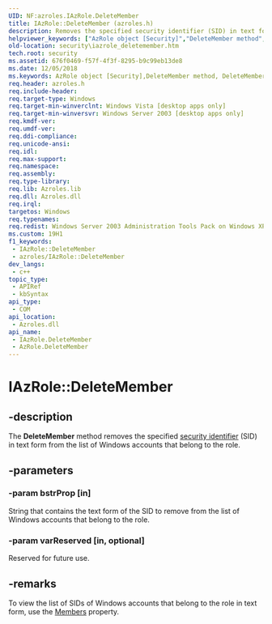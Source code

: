 ```yaml
---
UID: NF:azroles.IAzRole.DeleteMember
title: IAzRole::DeleteMember (azroles.h)
description: Removes the specified security identifier (SID) in text form from the list of Windows accounts that belong to the role.
helpviewer_keywords: ["AzRole object [Security]","DeleteMember method","DeleteMember","DeleteMember method [Security]","DeleteMember method [Security]","AzRole object","DeleteMember method [Security]","IAzRole interface","IAzRole interface [Security]","DeleteMember method","IAzRole.DeleteMember","IAzRole::DeleteMember","azroles/IAzRole::DeleteMember","security.iazrole_deletemember"]
old-location: security\iazrole_deletemember.htm
tech.root: security
ms.assetid: 676f0469-f57f-4f3f-8295-b9c99eb13de8
ms.date: 12/05/2018
ms.keywords: AzRole object [Security],DeleteMember method, DeleteMember, DeleteMember method [Security], DeleteMember method [Security],AzRole object, DeleteMember method [Security],IAzRole interface, IAzRole interface [Security],DeleteMember method, IAzRole.DeleteMember, IAzRole::DeleteMember, azroles/IAzRole::DeleteMember, security.iazrole_deletemember
req.header: azroles.h
req.include-header: 
req.target-type: Windows
req.target-min-winverclnt: Windows Vista [desktop apps only]
req.target-min-winversvr: Windows Server 2003 [desktop apps only]
req.kmdf-ver: 
req.umdf-ver: 
req.ddi-compliance: 
req.unicode-ansi: 
req.idl: 
req.max-support: 
req.namespace: 
req.assembly: 
req.type-library: 
req.lib: Azroles.lib
req.dll: Azroles.dll
req.irql: 
targetos: Windows
req.typenames: 
req.redist: Windows Server 2003 Administration Tools Pack on Windows XP
ms.custom: 19H1
f1_keywords:
 - IAzRole::DeleteMember
 - azroles/IAzRole::DeleteMember
dev_langs:
 - c++
topic_type:
 - APIRef
 - kbSyntax
api_type:
 - COM
api_location:
 - Azroles.dll
api_name:
 - IAzRole.DeleteMember
 - AzRole.DeleteMember
---
```


# IAzRole::DeleteMember


## -description

The <b>DeleteMember</b> method removes  the specified <a href="https://docs.microsoft.com/windows/desktop/SecGloss/s-gly">security identifier</a> (SID) in text form from the list of Windows  accounts that belong to the role.

## -parameters

### -param bstrProp [in]

String that contains the text form of the SID to remove from the list of Windows  accounts that belong to the role.

### -param varReserved [in, optional]

Reserved for future use.

## -remarks

To view the list of SIDs of Windows accounts that belong to the role in text form, use the <a href="https://docs.microsoft.com/windows/desktop/api/azroles/nf-azroles-iazrole-get_members">Members</a> property.

